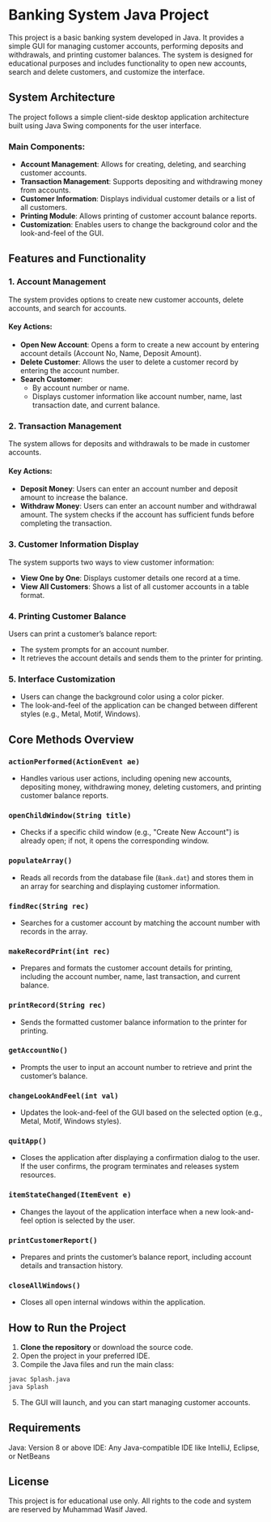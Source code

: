 # Banking System Java Project

This project is a basic banking system developed in Java. It provides a simple GUI for managing customer accounts, performing deposits and withdrawals, and printing customer balances. The system is designed for educational purposes and includes functionality to open new accounts, search and delete customers, and customize the interface.

## System Architecture

The project follows a simple client-side desktop application architecture built using Java Swing components for the user interface.

### Main Components:
- **Account Management**: Allows for creating, deleting, and searching customer accounts.
- **Transaction Management**: Supports depositing and withdrawing money from accounts.
- **Customer Information**: Displays individual customer details or a list of all customers.
- **Printing Module**: Allows printing of customer account balance reports.
- **Customization**: Enables users to change the background color and the look-and-feel of the GUI.

## Features and Functionality

### 1. Account Management
The system provides options to create new customer accounts, delete accounts, and search for accounts.

#### Key Actions:
- **Open New Account**: Opens a form to create a new account by entering account details (Account No, Name, Deposit Amount).
- **Delete Customer**: Allows the user to delete a customer record by entering the account number.
- **Search Customer**:
  - By account number or name.
  - Displays customer information like account number, name, last transaction date, and current balance.

### 2. Transaction Management
The system allows for deposits and withdrawals to be made in customer accounts.

#### Key Actions:
- **Deposit Money**: Users can enter an account number and deposit amount to increase the balance.
- **Withdraw Money**: Users can enter an account number and withdrawal amount. The system checks if the account has sufficient funds before completing the transaction.

### 3. Customer Information Display
The system supports two ways to view customer information:
- **View One by One**: Displays customer details one record at a time.
- **View All Customers**: Shows a list of all customer accounts in a table format.

### 4. Printing Customer Balance
Users can print a customer’s balance report:
- The system prompts for an account number.
- It retrieves the account details and sends them to the printer for printing.

### 5. Interface Customization
- Users can change the background color using a color picker.
- The look-and-feel of the application can be changed between different styles (e.g., Metal, Motif, Windows).

## Core Methods Overview

### `actionPerformed(ActionEvent ae)`
- Handles various user actions, including opening new accounts, depositing money, withdrawing money, deleting customers, and printing customer balance reports.

### `openChildWindow(String title)`
- Checks if a specific child window (e.g., "Create New Account") is already open; if not, it opens the corresponding window.

### `populateArray()`
- Reads all records from the database file (`Bank.dat`) and stores them in an array for searching and displaying customer information.

### `findRec(String rec)`
- Searches for a customer account by matching the account number with records in the array.

### `makeRecordPrint(int rec)`
- Prepares and formats the customer account details for printing, including the account number, name, last transaction, and current balance.

### `printRecord(String rec)`
- Sends the formatted customer balance information to the printer for printing.

### `getAccountNo()`
- Prompts the user to input an account number to retrieve and print the customer’s balance.

### `changeLookAndFeel(int val)`
- Updates the look-and-feel of the GUI based on the selected option (e.g., Metal, Motif, Windows styles).

### `quitApp()`
- Closes the application after displaying a confirmation dialog to the user. If the user confirms, the program terminates and releases system resources.

### `itemStateChanged(ItemEvent e)`
- Changes the layout of the application interface when a new look-and-feel option is selected by the user.

### `printCustomerReport()`
- Prepares and prints the customer’s balance report, including account details and transaction history.

### `closeAllWindows()`
- Closes all open internal windows within the application.

## How to Run the Project

1. **Clone the repository** or download the source code.
2. Open the project in your preferred IDE.
3. Compile the Java files and run the main class:
```cmd
javac Splash.java
java Splash
```
   
5. The GUI will launch, and you can start managing customer accounts.
   
## Requirements
Java: Version 8 or above
IDE: Any Java-compatible IDE like IntelliJ, Eclipse, or NetBeans

## License
This project is for educational use only. All rights to the code and system are reserved by Muhammad Wasif Javed.
   
